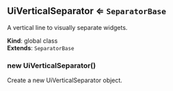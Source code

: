 <a name="UiVerticalSeparator"></a>

## UiVerticalSeparator ⇐ <code>SeparatorBase</code>
A vertical line to visually separate widgets.

**Kind**: global class  
**Extends**: <code>SeparatorBase</code>  
<a name="new_UiVerticalSeparator_new"></a>

### new UiVerticalSeparator()
Create a new UiVerticalSeparator object.


